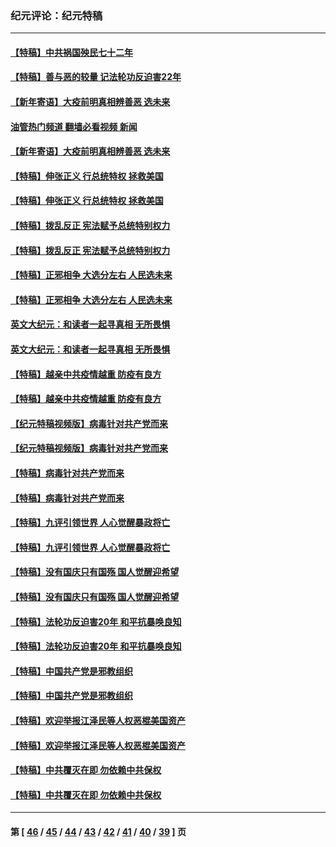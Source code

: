 ### 纪元评论：纪元特稿
---
#### [【特稿】中共祸国殃民七十二年](../../pages/nsc424/n13272607.md?11180330) 
#### [【特稿】善与恶的较量 记法轮功反迫害22年](../../pages/nsc424/n13086597.md?11180330) 
#### [【新年寄语】大疫前明真相辨善恶 选未来](../../pages/nsc424/n12660855.md?11180330) 
#### [油管热门频道 翻墙必看视频 新闻](ok?11180330)
#### [【新年寄语】大疫前明真相辨善恶 选未来](../../pages/nsc424/n12660855.md?11180330) 
#### [【特稿】伸张正义 行总统特权 拯救美国](../../pages/nsc424/n12616806.md?11180330) 
#### [【特稿】伸张正义 行总统特权 拯救美国](../../pages/nsc424/n12616806.md?11180330) 
#### [【特稿】拨乱反正 宪法赋予总统特别权力](../../pages/nsc424/n12598306.md?11180330) 
#### [【特稿】拨乱反正 宪法赋予总统特别权力](../../pages/nsc424/n12598306.md?11180330) 
#### [【特稿】正邪相争 大选分左右 人民选未来](../../pages/nsc424/n12545208.md?11180330) 
#### [【特稿】正邪相争 大选分左右 人民选未来](../../pages/nsc424/n12545208.md?11180330) 
#### [英文大纪元：和读者一起寻真相 无所畏惧](../../pages/nsc424/n12542027.md?11180330) 
#### [英文大纪元：和读者一起寻真相 无所畏惧](../../pages/nsc424/n12542027.md?11180330) 
#### [【特稿】越亲中共疫情越重 防疫有良方](../../pages/nsc424/n12042989.md?11180330) 
#### [【特稿】越亲中共疫情越重 防疫有良方](../../pages/nsc424/n12042989.md?11180330) 
#### [【纪元特稿视频版】病毒针对共产党而来](../../pages/nsc424/n11977328.md?11180330) 
#### [【纪元特稿视频版】病毒针对共产党而来](../../pages/nsc424/n11977328.md?11180330) 
#### [【特稿】病毒针对共产党而来](../../pages/nsc424/n11928818.md?11180330) 
#### [【特稿】病毒针对共产党而来](../../pages/nsc424/n11928818.md?11180330) 
#### [【特稿】九评引领世界 人心觉醒暴政将亡](../../pages/nsc424/n11660496.md?11180330) 
#### [【特稿】九评引领世界 人心觉醒暴政将亡](../../pages/nsc424/n11660496.md?11180330) 
#### [【特稿】没有国庆只有国殇 国人觉醒迎希望](../../pages/nsc424/n11549354.md?11180330) 
#### [【特稿】没有国庆只有国殇 国人觉醒迎希望](../../pages/nsc424/n11549354.md?11180330) 
#### [【特稿】法轮功反迫害20年 和平抗暴唤良知](../../pages/nsc424/n11389135.md?11180330) 
#### [【特稿】法轮功反迫害20年 和平抗暴唤良知](../../pages/nsc424/n11389135.md?11180330) 
#### [【特稿】中国共产党是邪教组织](../../pages/nsc424/n11355551.md?11180330) 
#### [【特稿】中国共产党是邪教组织](../../pages/nsc424/n11355551.md?11180330) 
#### [【特稿】欢迎举报江泽民等人权恶棍美国资产](../../pages/nsc424/n11303040.md?11180330) 
#### [【特稿】欢迎举报江泽民等人权恶棍美国资产](../../pages/nsc424/n11303040.md?11180330) 
#### [【特稿】中共覆灭在即 勿依赖中共保权](../../pages/nsc424/n11278510.md?11180330) 
#### [【特稿】中共覆灭在即 勿依赖中共保权](../../pages/nsc424/n11278510.md?11180330) 

---
#### 第 [ [46](./46.md?11180330) / [45](./45.md?11180330) / [44](./44.md?11180330) / [43](./43.md?11180330) / [42](./42.md?11180330) / [41](./41.md?11180330) / [40](./40.md?11180330) / [39](./39.md?11180330) ] 页
